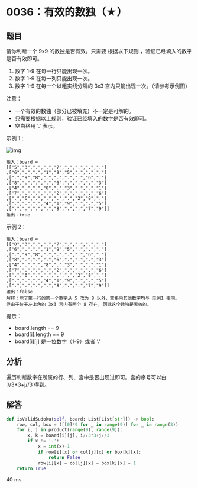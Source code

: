 # 0036：有效的数独（★）


## 题目

请你判断一个 9x9 的数独是否有效。只需要 根据以下规则 ，验证已经填入的数字是否有效即可。
1. 数字 1-9 在每一行只能出现一次。
2. 数字 1-9 在每一列只能出现一次。
3. 数字 1-9 在每一个以粗实线分隔的 3x3 宫内只能出现一次。（请参考示例图）


注意：
- 一个有效的数独（部分已被填充）不一定是可解的。
- 只需要根据以上规则，验证已经填入的数字是否有效即可。
- 空白格用 '.' 表示。


示例 1：

![img](https://assets.leetcode-cn.com/aliyun-lc-upload/uploads/2021/04/12/250px-sudoku-by-l2g-20050714svg.png)

    输入：board = 
    [["5","3",".",".","7",".",".",".","."]
    ,["6",".",".","1","9","5",".",".","."]
    ,[".","9","8",".",".",".",".","6","."]
    ,["8",".",".",".","6",".",".",".","3"]
    ,["4",".",".","8",".","3",".",".","1"]
    ,["7",".",".",".","2",".",".",".","6"]
    ,[".","6",".",".",".",".","2","8","."]
    ,[".",".",".","4","1","9",".",".","5"]
    ,[".",".",".",".","8",".",".","7","9"]]
    输出：true

示例 2：
    
    输入：board = 
    [["8","3",".",".","7",".",".",".","."]
    ,["6",".",".","1","9","5",".",".","."]
    ,[".","9","8",".",".",".",".","6","."]
    ,["8",".",".",".","6",".",".",".","3"]
    ,["4",".",".","8",".","3",".",".","1"]
    ,["7",".",".",".","2",".",".",".","6"]
    ,[".","6",".",".",".",".","2","8","."]
    ,[".",".",".","4","1","9",".",".","5"]
    ,[".",".",".",".","8",".",".","7","9"]]
    输出：false
    解释：除了第一行的第一个数字从 5 改为 8 以外，空格内其他数字均与 示例1 相同。 
    但由于位于左上角的 3x3 宫内有两个 8 存在, 因此这个数独是无效的。
  
提示：
- board.length == 9
- board[i].length == 9
- board[i][j] 是一位数字（1-9）或者 '.'

	
## 分析

遍历判断数字在所属的行、列、宫中是否出现过即可。宫的序号可以由 i//3*3+j//3 得到。

## 解答

```python
def isValidSudoku(self, board: List[List[str]]) -> bool:
    row, col, box = ([[0]*9 for _ in range(9)] for _ in range(3))
    for i, j in product(range(9), range(9)):
        x, k = board[i][j], i//3*3+j//3
        if x != '.':
            x = int(x)-1
            if row[i][x] or col[j][x] or box[k][x]:
                return False
            row[i][x] = col[j][x] = box[k][x] = 1
    return True
```
40 ms
